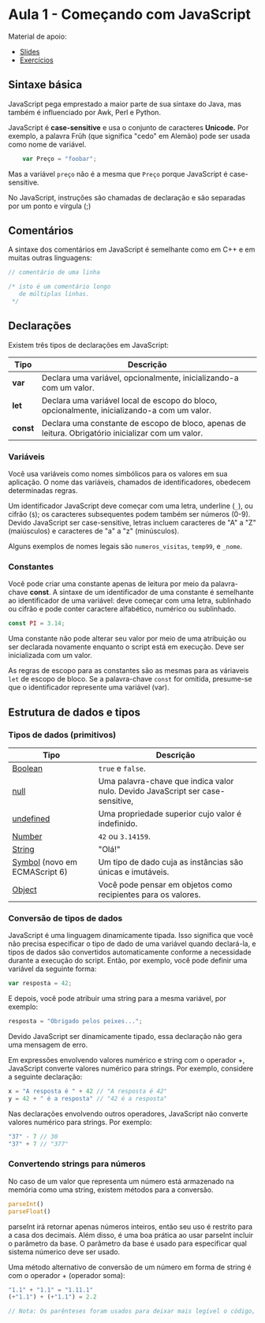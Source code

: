 
# Aula 1 - Começando com JavaScript

Material de apoio:
- [Slides](https://docs.google.com/presentation/d/1BKhzvznM5zCcBfiT-xAIrTUB77ZQSkj26jPnuNh2hvI/edit?usp=sharing)
- [Exercícios](https://curso.devcodando.com/aula-1-exercicios)

## Sintaxe básica

JavaScript pega emprestado a maior parte de sua sintaxe do Java, mas também é influenciado por Awk, Perl e Python.

JavaScript é **case-sensitive** e usa o conjunto de caracteres **Unicode.** Por exemplo, a palavra Früh (que significa "cedo" em Alemão) pode ser usada como nome de variável.

```javascript
    var Preço = "foobar";
```

Mas a variável `preço` não é a mesma que `Preço` porque JavaScript é case-sensitive.

No JavaScript, instruções são chamadas de declaração e são separadas por um ponto e vírgula (;)

## Comentários

A sintaxe dos comentários em JavaScript é semelhante como em C++ e em muitas outras linguagens:

```javascript
// comentário de uma linha

/* isto é um comentário longo
   de múltiplas linhas.
 */
```

## Declarações

Existem três tipos de declarações em JavaScript:

| Tipo | Descrição |
|--|--|
| **var** | Declara uma variável, opcionalmente, inicializando-a com um valor. |
| **let** | Declara uma variável local de escopo do bloco, opcionalmente, inicializando-a com um valor. |
| **const** | Declara uma constante de escopo de bloco, apenas de leitura. Obrigatório inicializar com um valor. |

### Variáveis

Você usa variáveis como nomes simbólicos para os valores em sua aplicação. O nome das variáveis, chamados de identificadores, obedecem determinadas regras.

Um identificador JavaScript deve começar com uma letra, underline (`_`), ou cifrão (`$`); os caracteres subsequentes podem também ser números (0-9). Devido JavaScript ser case-sensitive, letras incluem caracteres de "A" a "Z" (maiúsculos) e caracteres de "a" a "z" (minúsculos).

Alguns exemplos de nomes legais são `numeros_visitas`, `temp99`, e `_nome`.

### Constantes

Você pode criar uma constante apenas de leitura por meio da palavra-chave **const**. A sintaxe de um identificador de uma constante é semelhante ao identificador de uma variável: deve começar com uma letra, sublinhado ou cifrão e pode conter caractere alfabético, numérico ou sublinhado.

```javascript
const PI = 3.14;
``` 

Uma constante não pode alterar seu valor por meio de uma atribuição ou ser declarada novamente enquanto o script está em execução. Deve ser inicializada com um valor.

As regras de escopo para as constantes são as mesmas para as váriaveis `let` de escopo de bloco. Se a palavra-chave `const` for omitida, presume-se que o identificador represente uma variável (var).

## Estrutura de dados e tipos

### Tipos de dados (primitivos)

| Tipo | Descrição |
|--|--|
| [Boolean](https://developer.mozilla.org/pt-BR/docs/Glossary/Boolean) | `true` e `false`. |
| [null](https://developer.mozilla.org/pt-BR/docs/Glossary/Null) | Uma palavra-chave que indica valor nulo. Devido JavaScript ser case-sensitive,  |`null` não é o mesmo que `Null`, `NULL`, ou ainda outra variação.
| [undefined](https://developer.mozilla.org/pt-BR/docs/Glossary/undefined) | Uma propriedade superior cujo valor é indefinido. |
| [Number](https://developer.mozilla.org/pt-BR/docs/Glossary/Number) | `42` ou `3.14159`. |
| [String](https://developer.mozilla.org/pt-BR/docs/Glossary/String) | "Olá!" |
| [Symbol](https://developer.mozilla.org/pt-BR/docs/conflicting/Web/JavaScript/Reference/Global_Objects/Symbol) (novo em ECMAScript 6) | Um tipo de dado cuja as instâncias são únicas e imutáveis. |
| [Object](https://developer.mozilla.org/pt-BR/docs/Glossary/Object) | Você pode pensar em objetos como recipientes para os valores. |

### Conversão de tipos de dados

JavaScript é uma linguagem dinamicamente tipada. Isso significa que você não precisa especificar o tipo de dado de uma variável quando declará-la, e tipos de dados são convertidos automaticamente conforme a necessidade durante a execução do script. Então, por exemplo, você pode definir uma variável da seguinte forma:

```javascript
var resposta = 42;
```

E depois, você pode atribuir uma string para a mesma variável, por exemplo:

```javascript
resposta = "Obrigado pelos peixes...";
```

Devido JavaScript ser dinamicamente tipado, essa declaração não gera uma mensagem de erro.

Em expressões envolvendo valores numérico e string com o operador +, JavaScript converte valores numérico para strings. Por exemplo, considere a seguinte declaração:

```javascript
x = "A resposta é " + 42 // "A resposta é 42"
y = 42 + " é a resposta" // "42 é a resposta"
```

Nas declarações envolvendo outros operadores, JavaScript não converte valores numérico para strings. Por exemplo:

```javascript
"37" - 7 // 30
"37" + 7 // "377"
```

### Convertendo strings para números

No caso de um valor que representa um número está armazenado na memória como uma string, existem métodos para a conversão.

```javascript
parseInt()
parseFloat()
```

parseInt irá retornar apenas números inteiros, então seu uso é restrito para a casa dos decimais. Além disso, é uma boa prática ao usar parseInt incluir o parâmetro da base. O parâmetro da base é usado para especificar qual sistema númerico deve ser usado.

Uma método alternativo de conversão de um número em forma de string é com o operador + (operador soma):

```javascript
"1.1" + "1.1" = "1.11.1"
(+"1.1") + (+"1.1") = 2.2

// Nota: Os parênteses foram usados para deixar mais legível o código, eles não são requiridos.
```



